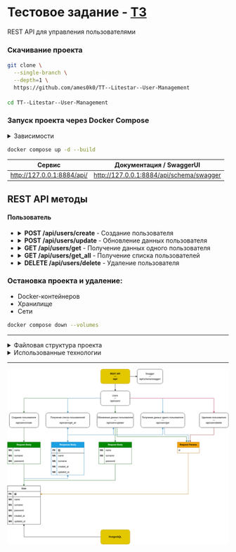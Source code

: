 # Тестовое задание - [ТЗ](./data/TestTask.txt)<br />

REST API для управления пользователями

### Скачивание проекта
```bash
git clone \
  --single-branch \
  --depth=1 \
  https://github.com/ames0k0/TT--Litestar--User-Management

cd TT--Litestar--User-Management
```

### Запуск проекта через Docker Compose
<details>
  <summary>Зависимости</summary>
  <pre>
docker -v  # Docker version 27.5.1, build 9f9e405
python -V  # Python 3.12.3</pre>
</details>

```bash
docker compose up -d --build
```
| Сервис                     | Документация / SwaggerUI                 |
| -------------------------- | ---------------------------------------- |
| http://127.0.0.1:8884/api/ | http://127.0.0.1:8884/api/schema/swagger |



## REST API методы
#### Пользователь
- <details>
  <summary><strong>POST /api/users/create</strong> - Создание пользователя</summary>

  | Тело запроса        | Тип    | Описание                             |
  | ------------------- | ------ | ------------------------------------ |
  | name                | Строка | Имя пользователя                     |
  | surname             | Строка | Фамилия пользователя                 |
  | password            | Строка | Пароль пользователя                  |

  ```json
  {
    "created_at": "2025-04-16T08:43:53.315819Z",
    "updated_at": "2025-04-16T08:43:53.315824Z",
    "name": "string",
    "surname": "string",
    "id": 1
  }
  ```
  </details>

- <details>
  <summary><strong>POST /api/users/update</strong> - Обновление данных пользователя</summary>

  | Параметры запроса   | Тип    | Описание                             |
  | ------------------- | ------ | ------------------------------------ |
  | id                  | Число  | Идентификатор пользователя           |

  | Тело запроса        | Тип    | Описание                             |
  | ------------------- | ------ | ------------------------------------ |
  | name                | Строка | Имя пользователя                     |
  | surname             | Строка | Фамилия пользователя                 |
  | password            | Строка | Пароль пользователя                  |

  ```json
  {
    "created_at": "2025-04-16T08:43:53.315819Z",
    "updated_at": "2025-04-16T08:51:44.227104Z",
    "name": "John",
    "surname": "Doe",
    "id": 1
  }
  ```
  </details>

- <details>
  <summary><strong>GET /api/users/get</strong> - Получение данных одного пользователя</summary>

  | Параметры запроса   | Тип    | Описание                             |
  | ------------------- | ------ | ------------------------------------ |
  | id                  | Число  | Идентификатор пользователя           |

  ```json
  {
    "created_at": "2025-04-16T08:43:53.315819Z",
    "updated_at": "2025-04-16T08:51:44.227104Z",
    "name": "John",
    "surname": "Doe",
    "id": 1
  }
  ```
  </details>

- <details>
  <summary><strong>GET /api/users/get_all</strong> - Получение списка пользователей</summary>

  | Параметры запроса   | Тип    | Описание                             |
  | ------------------- | ------ | ------------------------------------ |
  | id                  | Число  | Идентификатор пользователя           |

  ```json
  [
    {
      "created_at": "2025-04-16T08:43:53.315819Z",
      "updated_at": "2025-04-16T08:51:44.227104Z",
      "name": "John",
      "surname": "Doe",
      "id": 1
    }
  ]
  ```
  </details>

- <details>
  <summary><strong>DELETE /api/users/delete</strong> - Удаление пользователя</summary>

  | Параметры запроса   | Тип    | Описание                             |
  | ------------------- | ------ | ------------------------------------ |
  | id                  | Число  | Идентификатор пользователя           |

  </details>

### Остановка проекта и удаление:
- Docker-контейнеров
- Хранилище
- Сети

```bash
docker compose down --volumes
```

---

<details>
<summary>Файловая структура проекта</summary>

```bash
tree -a -I ".git|__pycache__|data|alembic" --dirsfirst
```
<pre>
.
├── src
│   ├── core
│   │   ├── config.py
│   │   ├── exceptions.py
│   │   └── __init__.py
│   ├── routes
│   │   ├── users
│   │   │   ├── __init__.py
│   │   │   ├── models.py
│   │   │   ├── repository.py
│   │   │   └── schemas.py
│   │   └── __init__.py
│   └── __init__.py
├── alembic.ini
├── docker-compose.yml
├── Dockerfile
├── .dockerignore
├── .env
├── .gitignore
├── main.py
├── poetry.lock
├── pyproject.toml
└── README.md
</pre>
</details>

<details>
<summary>Использованные технологии</summary>

| Название         | Ссылка                                             |
| ---------------- | -------------------------------------------------  |
| Litestar         | https://litestar.dev/                              |
| litestar-asyncpg | https://github.com/litestar-org/litestar-asyncpg   |
| advanced-alchemy | https://docs.advanced-alchemy.litestar.dev/latest/ |
| msgspec          | https://jcristharif.com/msgspec/                   |
| python-dotenv    | https://pypi.org/project/python-dotenv/            |
| PostgreSQL       | https://www.postgresql.org                         |
| Docker           | https://docs.docker.com                            |
| Docker Compose   | https://docs.docker.com/compose                    |

</details>

---
<p align="center"><img src="./data/Diagram.drawio.png" /></p>